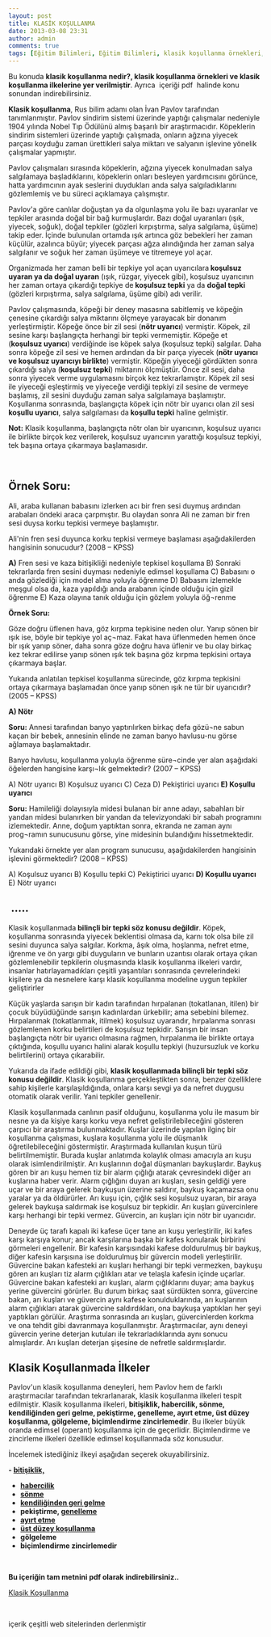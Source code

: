```yaml
---
layout: post
title: KLASİK KOŞULLANMA
date: 2013-03-08 23:31
author: admin
comments: true
tags: [Eğitim Bilimleri, Eğitim Bilimleri, klasik koşullanma örnekleri, kpss, kpss eğitim bilimleri]
---
```

Bu konuda <strong>klasik koşullanma nedir?, klasik koşullanma örnekleri ve klasik koşullanma ilkelerine yer verilmiştir</strong>. Ayrıca  içeriği pdf  halinde konu sonundan indirebilirsiniz.

<strong>Klasik koşullanma</strong>, Rus bilim adamı olan İvan Pavlov tarafından tanımlanmıştır. Pavlov sindirim sistemi üzerinde yaptığı çalışmalar nedeniyle 1904 yılında Nobel Tıp Ödülünü almış başarılı bir araştırmacıdır. Köpeklerin sindirim sistemleri üzerinde yaptığı çalışmada, onların ağzına yiyecek parçası koyduğu zaman ürettikleri salya miktarı ve salyanın işlevine yönelik çalışmalar yapmıştır.

Pavlov çalışmaları sırasında köpeklerin, ağzına yiyecek konulmadan salya salgılamaya başladıklarını, köpeklerin onları besleyen yardımcısını görünce, hatta yardımcının ayak seslerini duydukları anda salya salgıladıklarını gözlemlemiş ve bu süreci açıklamaya çalışmıştır.

Pavlov'a göre canlılar doğuştan ya da olgunlaşma yolu ile bazı uyaranlar ve tepkiler arasında doğal bir bağ kurmuşlardır. Bazı doğal uyaranları (ışık, yiyecek, soğuk), doğal tepkiler (gözleri kırpıştırma, salya salgılama, üşüme) takip eder. İçinde bulunulan ortamda ışık artınca göz bebekleri her zaman küçülür, azalınca büyür; yiyecek parçası ağza alındığında her zaman salya salgılanır ve soğuk her zaman üşümeye ve titremeye yol açar.

Organizmada her zaman belli bir tepkiye yol açan uyarıcılara<strong> koşulsuz uyaran ya da doğal uyaran</strong> (ışık, rüzgar, yiyecek gibi), koşulsuz uyarıcının her zaman ortaya çıkardığı tepkiye de<strong> koşulsuz tepki</strong> ya da <strong>doğal tepki</strong> (gözleri kırpıştırma, salya salgılama, üşüme gibi) adı verilir.

Pavlov çalışmasında, köpeği bir deney masasına sabitlemiş ve köpeğin çenesine çıkardığı salya miktarını ölçmeye yarayacak bir donanım yerleştirmiştir. Köpeğe önce bir zil sesi (<strong>nötr uyarıcı</strong>) vermiştir. Köpek, zil sesine karşı başlangıçta herhangi bir tepki vermemiştir. Köpeğe et (<strong>koşulsuz uyarıcı</strong>) verdiğinde ise köpek salya (koşulsuz tepki) salgılar. Daha sonra köpeğe zil sesi ve hemen ardından da bir parça yiyecek (<strong>nötr uyarıcı ve koşulsuz uyarıcıyı birlikte</strong>) vermiştir. Köpeğin yiyeceği gördükten sonra çıkardığı salya (<strong>koşulsuz tepki</strong>) miktarını ölçmüştür. Önce zil sesi, daha sonra yiyecek verme uygulamasını birçok kez tekrarlamıştır. Köpek zil sesi ile yiyeceği eşleştirmiş ve yiyeceğe verdiği tepkiyi zil sesine de vermeye başlamış, zil sesini duyduğu zaman salya salgılamaya başlamıştır. Koşullanma sonrasında, başlangıçta köpek için nötr bir uyarıcı olan zil sesi <strong>koşullu uyarıcı</strong>, salya salgılaması da<strong> koşullu tepki</strong> haline gelmiştir.

<strong>Not:</strong> Klasik koşullanma, başlangıçta nötr olan bir uyarıcının, koşulsuz uyarıcı ile birlikte birçok kez verilerek, koşulsuz uyarıcının yarattığı koşulsuz tepkiyi, tek başına ortaya çıkarmaya başlamasıdır.

&nbsp;
<h2><strong>Örnek Soru:</strong></h2>
Ali, araba kullanan babasını izlerken acı bir fren sesi duymuş ardından arabaları öndeki araca çarpmıştır. Bu olaydan sonra Ali ne zaman bir fren sesi duysa korku tepkisi vermeye başlamıştır.

Ali'nin fren sesi duyunca korku tepkisi vermeye başlaması aşağıdakilerden hangisinin sonucudur? (2008 – KPSS)

<strong>A)</strong> Fren sesi ve kaza bitişikliği nedeniyle tepkisel koşullama
B) Sonraki tekrarlarda fren sesini duyması nedeniyle edimsel koşullama
C) Babasını o anda gözlediği için model alma yoluyla öğrenme
D) Babasını izlemekle meşgul olsa da, kaza yapıldığı anda arabanın içinde olduğu için gizil öğrenme
E) Kaza olayına tanık olduğu için gözlem yoluyla öğ¬renme

<strong>Örnek Soru:</strong>

Göze doğru üflenen hava, göz kırpma tepkisine neden olur. Yanıp sönen bir ışık ise, böyle bir tepkiye yol aç¬maz. Fakat hava üflenmeden hemen önce bir ışık yanıp söner, daha sonra göze doğru hava üflenir ve bu olay birkaç kez tekrar edilirse yanıp sönen ışık tek başına göz kırpma tepkisini ortaya çıkarmaya başlar.

Yukarıda anlatılan tepkisel koşullanma sürecinde, göz kırpma tepkisini ortaya çıkarmaya başlamadan önce yanıp sönen ışık ne tür bir uyarıcıdır? (2005 – KPSS)

<strong>A) Nötr</strong>

<strong>Soru:</strong> Annesi tarafından banyo yaptırılırken birkaç defa gözü¬ne sabun kaçan bir bebek, annesinin elinde ne zaman banyo havlusu-nu görse ağlamaya başlamaktadır.

Banyo havlusu, koşullanma yoluyla öğrenme süre¬cinde yer alan aşağıdaki öğelerden hangisine karşı¬lık gelmektedir? (2007 – KPSS)

A) Nötr uyarıcı
B) Koşulsuz uyarıcı
C) Ceza
D) Pekiştirici uyarıcı
<strong>E) Koşullu uyarıcı</strong>

<strong>Soru:</strong> Hamileliği dolayısıyla midesi bulanan bir anne adayı, sabahları bir yandan midesi bulanırken bir yandan da televizyondaki bir sabah programını izlemektedir. Anne, doğum yaptıktan sonra, ekranda ne zaman aynı prog¬ramın sunucusunu görse, yine midesinin bulandığını hissetmektedir.

Yukarıdaki örnekte yer alan program sunucusu, aşağıdakilerden hangisinin işlevini görmektedir? (2008 – KPSS)

A) Koşulsuz uyarıcı
B) Koşullu tepki
C) Pekiştirici uyarıcı
<strong>D) Koşullu uyarıcı</strong>
E) Nötr uyarıcı
<h2> .....</h2>
Klasik koşullanmada<strong> bilinçli bir tepki söz konusu değildir</strong>. Köpek, koşullanma sonrasında yiyecek beklentisi olmasa da, karnı tok olsa bile zil sesini duyunca salya salgılar. Korkma, âşık olma, hoşlanma, nefret etme, iğrenme ve ön yargı gibi duyguların ve bunların uzantısı olarak ortaya çıkan gözlemlenebilir tepkilerin oluşmasında klasik koşullanma ilkeleri vardır, insanlar hatırlayamadıkları çeşitli yaşantıları sonrasında çevrelerindeki kişilere ya da nesnelere karşı klasik koşullanma modeline uygun tepkiler geliştirirler

Küçük yaşlarda sarışın bir kadın tarafından hırpalanan (tokatlanan, itilen) bir çocuk büyüdüğünde sarışın kadınlardan ürkebilir; ama sebebini bilemez. Hırpalanmak (tokatlanmak, itilmek) koşulsuz uyarandır, hırpalanma sonrası gözlemlenen korku belirtileri de koşulsuz tepkidir. Sarışın bir insan başlangıçta nötr bir uyarıcı olmasına rağmen, hırpalanma ile birlikte ortaya çıktığında, koşullu uyarıcı halini alarak koşullu tepkiyi (huzursuzluk ve korku belirtilerini) ortaya çıkarabilir.

Yukarıda da ifade edildiği gibi, <strong>klasik koşullanmada bilinçli bir tepki söz konusu değildir</strong>. Klasik koşullanma gerçekleştikten sonra, benzer özelliklere sahip kişilerle karşılaşıldığında, onlara karşı sevgi ya da nefret duygusu otomatik olarak verilir. Yani tepkiler genellenir.

Klasik koşullanmada canlının pasif olduğunu, koşullanma yolu ile masum bir nesne ya da kişiye karşı korku veya nefret geliştirilebileceğini gösteren çarpıcı bir araştırma bulunmaktadır. Kuşlar üzerinde yapılan ilginç bir koşullanma çalışması, kuşlara koşullanma yolu ile düşmanlık öğretilebileceğini göstermiştir. Araştırmada kullanılan kuşun türü belirtilmemiştir. Burada kuşlar anlatımda kolaylık olması amacıyla arı kuşu olarak isimlendirilmiştir. Arı kuşlarının doğal düşmanları baykuşlardır. Baykuş gören bir arı kuşu hemen tiz bir alarm çığlığı atarak çevresindeki diğer arı kuşlarına haber verir. Alarm çığlığını duyan arı kuşları, sesin geldiği yere uçar ve bir araya gelerek baykuşun üzerine saldırır, baykuş kaçamazsa onu yaralar ya da öldürürler. Arı kuşu için, çığlık sesi koşulsuz uyaran, bir araya gelerek baykuşa saldırmak ise koşulsuz bir tepkidir. Arı kuşları güvercinlere karşı herhangi bir tepki vermez. Güvercin, arı kuşları için nötr bir uyarıcıdır.

Deneyde üç tarafı kapalı iki kafese üçer tane arı kuşu yerleştirilir, iki kafes karşı karşıya konur; ancak karşılarına başka bir kafes konularak birbirini görmeleri engellenir. Bir kafesin karşısındaki kafese doldurulmuş bir baykuş, diğer kafesin karşısına ise doldurulmuş bir güvercin modeli yerleştirilir. Güvercine bakan kafesteki arı kuşları herhangi bir tepki vermezken, baykuşu gören arı kuşları tiz alarm çığlıkları atar ve telaşla kafesin içinde uçarlar. Güvercine bakan kafesteki arı kuşları, alarm çığlıklarını duyar; ama baykuş yerine güvercini görürler. Bu durum birkaç saat sürdükten sonra, güvercine bakan, arı kuşları ve güvercin aynı kafese konulduklarında, arı kuşlarının alarm çığlıkları atarak güvercine saldırdıkları, ona baykuşa yaptıkları her şeyi yaptıkları görülür. Araştırma sonrasında arı kuşları, güvercinlerden korkma ve ona tehdit gibi davranmaya koşullanmıştır. Araştırmacılar, aynı deneyi güvercin yerine deterjan kutuları ile tekrarladıklarında aynı sonucu almışlardır. Arı kuşları deterjan şişesine de nefretle saldırmışlardır.
<h2>Klasik Koşullanmada İlkeler</h2>
Pavlov'un klasik koşullanma deneyleri, hem Pavlov hem de farklı araştırmacılar tarafından tekrarlanarak, klasik koşullanma ilkeleri tespit edilmiştir. Klasik koşullanma ilkeleri, <strong>bitişiklik, habercilik, sönme, kendiliğinden geri gelme, pekiştirme, genelleme, ayırt etme, üst düzey koşullanma, gölgeleme, biçimlendirme zincirlemedir</strong>. Bu ilkeler büyük oranda edimsel (operant) koşullanma için de geçerlidir. Biçimlendirme ve zincirleme ilkeleri özellikle edimsel koşullanmada söz konusudur.

İncelemek istediğiniz ilkeyi aşağıdan seçerek okuyabilirsiniz.

<strong>- <a href="http://egitimvaktim.com/bitisiklik" target="_blank">bitişiklik,</a>
- <a href="http://egitimvaktim.com/habercilik-ilkesi" target="_blank">habercilik</a>
- <a href="http://egitimvaktim.com/sonme-ilkesi" target="_blank">sönme</a>
- <a href="http://egitimvaktim.com/kendiliginden-geri-gelme" target="_blank">kendiliğinden geri gelme</a>
- pekiştirme, <a href="http://egitimvaktim.com/genelleme-ayirt-etme-ilkeleri" target="_blank">genelleme</a>
- <a href="http://egitimvaktim.com/genelleme-ayirt-etme-ilkeleri" target="_blank">ayırt etme</a>
- <a href="http://egitimvaktim.com/ust-duzey-kosullanma-birden-fazla-uyariciya-kosullanma" target="_blank">üst düzey koşullanma</a>
- gölgeleme
- biçimlendirme zincirlemedir</strong>

&nbsp;

<strong>Bu içeriğin tam metnini pdf olarak indirebilirsiniz..</strong>

<a class="pdf" title="klasik koşullanma" href="http://egitimvaktim.com/dosyalar/2013/03/klasik_kosullanma_.pdf" target="_blank">Klasik Koşullanma</a>

&nbsp;

içerik çeşitli web sitelerinden derlenmiştir

&nbsp;
